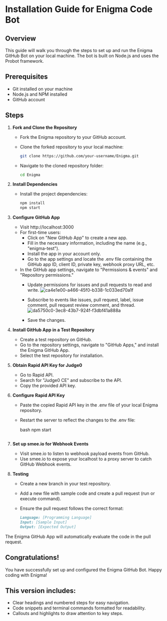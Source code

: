 # Installation Guide for Enigma Code Bot

## Overview

This guide will walk you through the steps to set up and run the Enigma GitHub Bot on your local machine. The bot is built on Node.js and uses the Probot framework.

## Prerequisites

- Git installed on your machine
- Node.js and NPM installed
- GitHub account

## Steps

1. **Fork and Clone the Repository**
   - Fork the Enigma repository to your GitHub account.
   - Clone the forked repository to your local machine:

     ```bash
     git clone https://github.com/your-username/Enigma.git
     ```

   - Navigate to the cloned repository folder:

     ```bash
     cd Enigma
     ```

2. **Install Dependencies**
   - Install the project dependencies:

     ```bash
     npm install
     npm start
     

3. **Configure GitHub App**
   - Visit http://localhost:3000
   - For first-time users:
     - Click on "New GitHub App" to create a new app.
     - Fill in the necessary information, including the name (e.g., "enigma-test").
     - Install the app in your account only.
     - Go to the app settings and locate the .env file containing the GitHub app ID, client ID, private key, webhook proxy URL, etc.
   - In the GitHub app settings, navigate to "Permissions & events" and "Repository permissions."
     - Update permissions for issues and pull requests to read and write.
       ![ca4e1e00-a466-45f0-b338-1c033ed70a1f](https://github.com/Rani1303/Enigma/assets/103280525/28f14389-7355-4429-8f94-df580eb14dcb)

     - Subscribe to events like issues, pull request, label, issue comment, pull request review comment, and thread.
       ![da5750c0-3ec8-43b7-924f-f3dbf41a888a](https://github.com/Rani1303/Enigma/assets/103280525/bf23ede6-7b69-4c6c-a008-0e439933d8c7)

     - Save the changes.

4. **Install GitHub App in a Test Repository**
   - Create a test repository on GitHub.
   - Go to the repository settings, navigate to "GitHub Apps," and install the Enigma GitHub App.
   - Select the test repository for installation.

5. **Obtain Rapid API Key for Judge0**
   - Go to Rapid API.
   - Search for "Judge0 CE" and subscribe to the API.
   - Copy the provided API key.

6. **Configure Rapid API Key**
   - Paste the copied Rapid API key in the .env file of your local Enigma repository.
   - Restart the server to reflect the changes to the .env file:

     bash
     npm start
     ```

7. **Set up smee.io for Webhook Events**
   - Visit smee.io to listen to webhook payload events from GitHub.
   - Use smee.io to expose your localhost to a proxy server to catch GitHub Webhook events.

8. **Testing**
   - Create a new branch in your test repository.
   - Add a new file with sample code and create a pull request (run or execute command).
   - Ensure the pull request follows the correct format:

     ```markdown
     Language: [Programming Language]
     Input: [Sample Input]
     Output: [Expected Output]
     ```

The Enigma GitHub App will automatically evaluate the code in the pull request.

## Congratulations!

You have successfully set up and configured the Enigma GitHub Bot. Happy coding with Enigma!

## This version includes:
- Clear headings and numbered steps for easy navigation.
- Code snippets and terminal commands formatted for readability.
- Callouts and highlights to draw attention to key steps.

